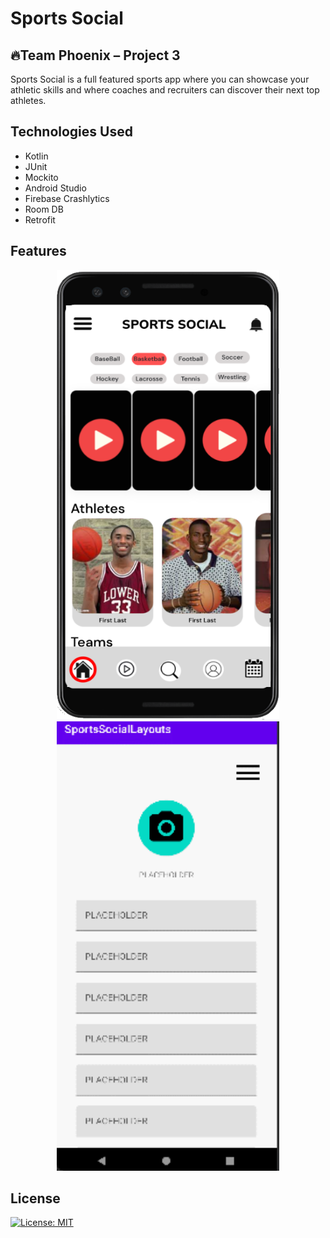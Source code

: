 # Sports Social
:fire:Team Phoenix – Project 3
-

Sports Social is a full featured sports app where you can showcase your athletic skills and where coaches and recruiters can discover their next top athletes.

Technologies Used
-

- Kotlin
- JUnit
- Mockito
- Android Studio
- Firebase Crashlytics
- Room DB
- Retrofit

Features
-

<p align="center">
<img src="/rm-imgs/muphoss.png" width=356 height=719> 
<img src="/rm-imgs/placeholder.gif" width=356 height=719>
</p>



## License

[![License: MIT](https://img.shields.io/badge/License-MIT-yellow.svg)](https://opensource.org/licenses/MIT)
